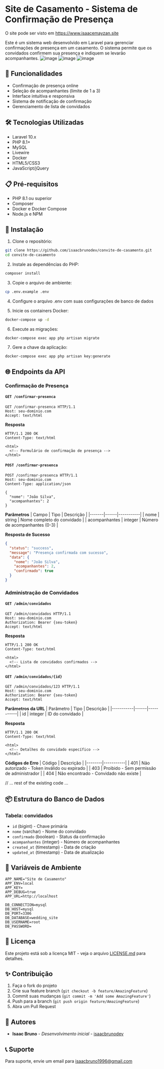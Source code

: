 # Site de Casamento - Sistema de Confirmação de Presença
O site pode ser visto em https://www.isaacemayzan.site

Este é um sistema web desenvolvido em Laravel para gerenciar confirmações de presença em um casamento. O sistema permite que os convidados confirmem sua presença e indiquem se levarão acompanhantes.
![image](https://github.com/user-attachments/assets/90c515b4-2a62-4131-8e20-4f2dad7816b3)
![image](https://github.com/user-attachments/assets/5fb5fab9-4fc3-47f5-b8a5-f676a756bd64)
![image](https://github.com/user-attachments/assets/7b7d3da1-8fbd-4bec-b7b8-cef6525113a4)

## 🚀 Funcionalidades

- Confirmação de presença online
- Seleção de acompanhantes (limite de 1 a 3)
- Interface intuitiva e responsiva
- Sistema de notificação de confirmação
- Gerenciamento de lista de convidados

## 🛠️ Tecnologias Utilizadas

- Laravel 10.x
- PHP 8.1+
- MySQL
- Livewire
- Docker
- HTML5/CSS3
- JavaScript/jQuery

## 📋 Pré-requisitos

- PHP 8.1 ou superior
- Composer
- Docker e Docker Compose
- Node.js e NPM

## 🔧 Instalação

1. Clone o repositório:
```bash
git clone https://github.com/isaacbrunodev/convite-de-casamento.git
cd convite-de-casamento
```

2. Instale as dependências do PHP:
```bash
composer install
```

3. Copie o arquivo de ambiente:
```bash
cp .env.example .env
```

4. Configure o arquivo .env com suas configurações de banco de dados

5. Inicie os containers Docker:
```bash
docker-compose up -d
```

6. Execute as migrações:
```bash
docker-compose exec app php artisan migrate
```

7. Gere a chave da aplicação:
```bash
docker-compose exec app php artisan key:generate
```

## 🌐 Endpoints da API

### Confirmação de Presença

#### `GET /confirmar-presenca`

```http
GET /confirmar-presenca HTTP/1.1
Host: seu-dominio.com
Accept: text/html
```

**Resposta**
```http
HTTP/1.1 200 OK
Content-Type: text/html

<html>
  <!-- Formulário de confirmação de presença -->
</html>
```

#### `POST /confirmar-presenca`

```http
POST /confirmar-presenca HTTP/1.1
Host: seu-dominio.com
Content-Type: application/json

{
  "nome": "João Silva",
  "acompanhantes": 2
}
```

**Parâmetros**
| Campo | Tipo | Descrição |
|-------|------|-----------|
| nome | string | Nome completo do convidado |
| acompanhantes | integer | Número de acompanhantes (0-3) |

**Resposta de Sucesso**
```json
{
  "status": "success",
  "message": "Presença confirmada com sucesso",
  "data": {
    "nome": "João Silva",
    "acompanhantes": 2,
    "confirmado": true
  }
}
```

### Administração de Convidados

#### `GET /admin/convidados`

```http
GET /admin/convidados HTTP/1.1
Host: seu-dominio.com
Authorization: Bearer {seu-token}
Accept: text/html
```

**Resposta**
```http
HTTP/1.1 200 OK
Content-Type: text/html

<html>
  <!-- Lista de convidados confirmados -->
</html>
```

#### `GET /admin/convidados/{id}`

```http
GET /admin/convidados/123 HTTP/1.1
Host: seu-dominio.com
Authorization: Bearer {seu-token}
Accept: text/html
```

**Parâmetros da URL**
| Parâmetro | Tipo | Descrição |
|-----------|------|-----------|
| id | integer | ID do convidado |

**Resposta**
```http
HTTP/1.1 200 OK
Content-Type: text/html

<html>
  <!-- Detalhes do convidado específico -->
</html>
```

**Códigos de Erro**
| Código | Descrição |
|--------|-----------|
| 401 | Não autorizado - Token inválido ou expirado |
| 403 | Proibido - Sem permissão de administrador |
| 404 | Não encontrado - Convidado não existe |

// ... rest of the existing code ...

## 📦 Estrutura do Banco de Dados

### Tabela: convidados
- `id` (bigint) - Chave primária
- `nome` (varchar) - Nome do convidado
- `confirmado` (boolean) - Status da confirmação
- `acompanhantes` (integer) - Número de acompanhantes
- `created_at` (timestamp) - Data de criação
- `updated_at` (timestamp) - Data de atualização

## 🔐 Variáveis de Ambiente

```env
APP_NAME="Site de Casamento"
APP_ENV=local
APP_KEY=
APP_DEBUG=true
APP_URL=http://localhost

DB_CONNECTION=mysql
DB_HOST=mysql
DB_PORT=3306
DB_DATABASE=wedding_site
DB_USERNAME=root
DB_PASSWORD=
```

## 📄 Licença

Este projeto está sob a licença MIT - veja o arquivo [LICENSE.md](LICENSE.md) para detalhes.

## ✨ Contribuição

1. Faça o fork do projeto
2. Crie sua feature branch (`git checkout -b feature/AmazingFeature`)
3. Commit suas mudanças (`git commit -m 'Add some AmazingFeature'`)
4. Push para a branch (`git push origin feature/AmazingFeature`)
5. Abra um Pull Request

## 👥 Autores

* **Isaac Bruno** - *Desenvolvimento inicial* - [isaacbrunodev](https://github.com/isaacbrunodev)

## 📞 Suporte

Para suporte, envie um email para isaacbruno1996@gmail.com
